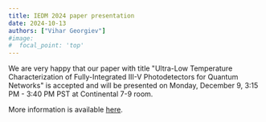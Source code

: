 ```yaml
---
title: IEDM 2024 paper presentation
date: 2024-10-13 
authors: ["Vihar Georgiev"]
#image:
#  focal_point: 'top'
---
```

<!--more-->
We are very happy that our paper with title "Ultra-Low Temperature Characterization of Fully-Integrated III-V Photodetectors for Quantum Networks" is accepted and will be presented on Monday, December 9, 3:15 PM - 3:40 PM PST at Continental 7-9 room. 

More information is available [here](https://iedm24.mapyourshow.com/8_0/sessions/session-details.cfm?scheduleid=360).